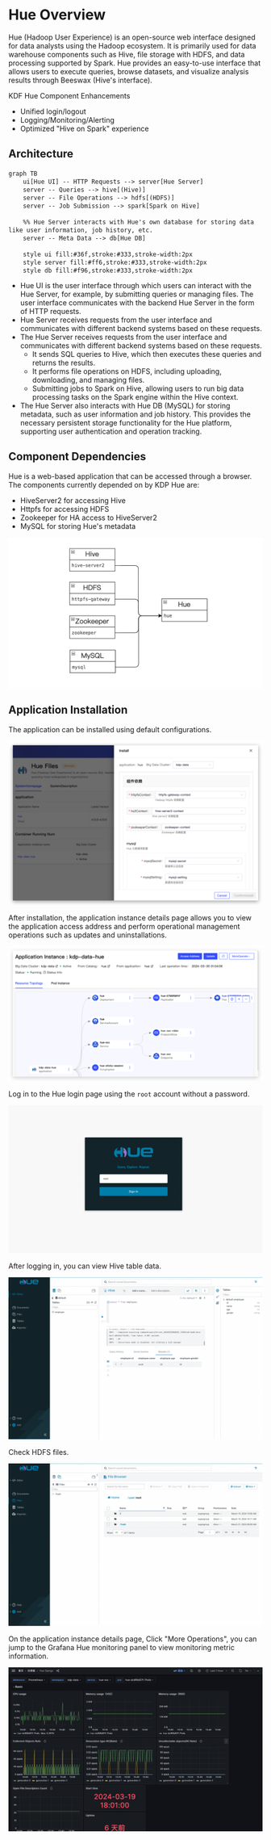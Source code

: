 # Hue Overview

Hue (Hadoop User Experience) is an open-source web interface designed for data analysts using the Hadoop ecosystem. It is primarily used for data warehouse components such as Hive, file storage with HDFS, and data processing supported by Spark. Hue provides an easy-to-use interface that allows users to execute queries, browse datasets, and visualize analysis results through Beeswax (Hive's interface).

KDF Hue Component Enhancements

- Unified login/logout
- Logging/Monitoring/Alerting
- Optimized "Hive on Spark" experience

## Architecture

```mermaid
graph TB
    ui[Hue UI] -- HTTP Requests --> server[Hue Server]
    server -- Queries --> hive[(Hive)]
    server -- File Operations --> hdfs[(HDFS)]
    server -- Job Submission --> spark[Spark on Hive]
    
    %% Hue Server interacts with Hue's own database for storing data like user information, job history, etc.
    server -- Meta Data --> db[Hue DB]

    style ui fill:#36f,stroke:#333,stroke-width:2px
    style server fill:#ff6,stroke:#333,stroke-width:2px
    style db fill:#f96,stroke:#333,stroke-width:2px
```

- Hue UI is the user interface through which users can interact with the Hue Server, for example, by submitting queries or managing files. The user interface communicates with the backend Hue Server in the form of HTTP requests.
- Hue Server receives requests from the user interface and communicates with different backend systems based on these requests.
- The Hue Server receives requests from the user interface and communicates with different backend systems based on these requests.
  - It sends SQL queries to Hive, which then executes these queries and returns the results.
  - It performs file operations on HDFS, including uploading, downloading, and managing files.
  - Submitting jobs to Spark on Hive, allowing users to run big data processing tasks on the Spark engine within the Hive context.
- The Hue Server also interacts with Hue DB (MySQL) for storing metadata, such as user information and job history. This provides the necessary persistent storage functionality for the Hue platform, supporting user authentication and operation tracking.

## Component Dependencies

Hue is a web-based application that can be accessed through a browser. The components currently depended on by KDP Hue are:

- HiveServer2 for accessing Hive
- Httpfs for accessing HDFS
- Zookeeper for HA access to HiveServer2
- MySQL for storing Hue's metadata

<img src="./images/Overview-2024-03-25-13-55-34.png" />

## Application Installation

The application can be installed using default configurations.

<img src="./images/overview-2024-04-03-05-48-24.png" />

After installation, the application instance details page allows you to view the application access address and perform operational management operations such as updates and uninstallations.

<img src="./images/overview-2024-04-03-05-49-50.png" />

Log in to the Hue login page using the `root` account without a password.

<img src="./images/Overview-2024-03-25-14-01-44.png" />

After logging in, you can view Hive table data.

<img src="./images/Overview-2024-03-25-14-03-41.png" />

Check HDFS files.

<img src="./images/Overview-2024-03-25-14-04-10.png" />


On the application instance details page, Click "More Operations", you can jump to the Grafana Hue monitoring panel to view monitoring metric information.

<img src="./images/Overview-2024-03-25-13-58-39.png" />
